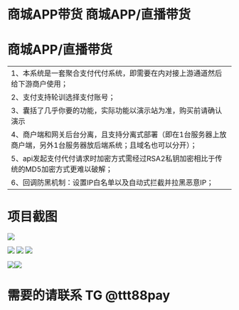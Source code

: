 # 商城APP带货 商城APP/直播带货 
# 商城APP/直播带货


|   |
| ------------ |
| 1、本系统是一套聚合支付代付系统，即需要在内对接上游通道然后给下游商户使用；|
| 2、支付支持轮训选择支付账号；  |
| 3、囊括了几乎你要的功能，实际功能以演示站为准，购买前请确认演示|
|4、商户端和网关后台分离，且支持分离式部署（即在1台服务器上放商户端，另外1台服务器放后端系统；且域名也可以分开）；|
|5、api发起支付代付请求时加密方式需经过RSA2私钥加密相比于传统的MD5加密方式更难以破解；|
|6、回调防黑机制：设置IP白名单以及自动式拦截并拉黑恶意IP；|

# 项目截图
[![](http://wcase.heroshop.cc/uploads/images/20220217/55c46a39ca7125f13b2a310521692e0e.png)](http://wcase.heroshop.cc/uploads/images/20220217/55c46a39ca7125f13b2a310521692e0e.png)

![](http://wcase.heroshop.cc/uploads/images/20220216/5c19d70f05aa7263c6e92946e3662d35.png)
![](http://wcase.heroshop.cc/uploads/images/20220216/fe9b9e7f2478b4d2b48a7fc52ae5e3c3.png)
![](http://wcase.heroshop.cc/uploads/images/20220216/5a82b50d3b6ce2be80845d3904638ad5.png)

![](http://wcase.heroshop.cc/uploads/images/20220216/0e3a5cd01887cc11147b0ded66321315.png)![](http://wcase.heroshop.cc/uploads/images/20220216/599a6121cf396d6c8b284a160e1bea73.png)


# 需要的请联系 TG  @ttt88pay

